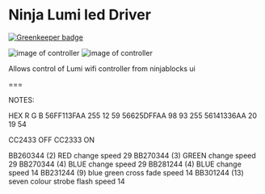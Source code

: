 Ninja Lumi led Driver
===

[![Greenkeeper badge](https://badges.greenkeeper.io/chrisns/ninja-lumi.svg)](https://greenkeeper.io/)

![image of controller](http://www.lumimoto.com/E_art1722_Memo2_1.jpg)
![image of controller](http://www.lumimoto.com/E_art1722_Memo2_2.jpg)

Allows control of Lumi wifi controller from ninjablocks ui

===

NOTES:


HEX         R   G   B
56FF113FAA  255 12  59
56625DFFAA  98  93  255
56141336AA  20  19  54

CC2433 OFF
CC2333 ON


BB260344 (2) RED change speed 29
BB270344 (3) GREEN change speed 29
BB270344 (4) BLUE change speed 29
BB281244 (4) BLUE change speed 14
BB231244 (9) blue green cross fade speed 14
BB301244 (13) seven colour strobe flash speed 14

